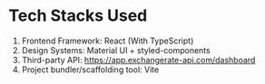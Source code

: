 # Tech Stacks Used

1. Frontend Framework: React (With TypeScript)
2. Design Systems: Material UI + styled-components
3. Third-party API: https://app.exchangerate-api.com/dashboard
4. Project bundler/scaffolding tool: Vite